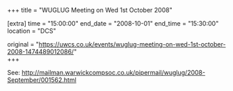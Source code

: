 +++
title = "WUGLUG Meeting on Wed 1st October 2008"

[extra]
time = "15:00:00"
end_date = "2008-10-01"
end_time = "15:30:00"
location = "DCS"

original = "https://uwcs.co.uk/events/wuglug-meeting-on-wed-1st-october-2008-1474489012086/"    
+++

See: http://mailman.warwickcompsoc.co.uk/pipermail/wuglug/2008-September/001562.html

